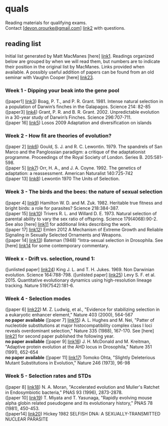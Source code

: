 # quals
Reading materials for qualifying exams.  
Contact [devon.orourke@gmail.com] [link2] with questions.  

## reading list
Initial list generated by Matt MacManes [here] [link1]. Readings organized below are grouped by when we will read them, but numbers are to indicate their position in the original list by MacManes. Links provided when available. A possibly useful addition of papers can be found from an old seminar with Vaughn Cooper [here] [link23].


### Week 1 - Dipping your beak into the gene pool
([paper1] [link3])  Boag, P. T., and P. R. Grant. 1981. Intense natural selection in a population of Darwin’s finches in the Galapagos. Science 214: 82-85  
([paper3] [link4])  Grant, P. R. and B. R. Grant. 2002. Unpredictable evolution in a 30-year study of Darwin’s Finches. Science 296:707-711.  
([paper 16] [link5])  Losos 2009 Adaptation and diversification on islands 

### Week 2 - How fit are theories of evolution?
([paper 2] [link6])  Gould, S. J. and R. C. Lewontin. 1979. The spandrels of San Marco and the Panglossian paradigm: a critique of the adaptationist programme. Proceedings of the Royal Society of London. Series B. 205:581-598.  
([paper 5] [link7])  Orr, H. A., and J. A. Coyne. 1992. The genetics of adaptation: a reassessment. American Naturalist 140:725-742  
([paper 13] [link8]) Lewontin 1970 The Units of Selection.  

### Week 3 - The birds and the bees: the nature of sexual selection
([paper 4] [link9])  Hamilton W. D. and M. Zuk. 1982. Heritable true fitness and bright birds: a role for parasites? Science 218:384-387.  
([paper 15] [link10])  Trivers R. L. and Willard D. E. 1973. Natural selection of parental ability to vary the sex ratio of offspring. Science 179(4068):90-2.  See also [here] [link11] for additional links describing the work.  
([paper 17] [link12])  Emlen 2012 A Mechanism of Extreme Growth and Reliable Signaling in Sexually Selected Ornaments and Weapons.  
([paper 14] [link13])  Bateman (1948) “Intra-sexual selection in Drosophila. See [here] [link14] for some contemporary commentary.  

### Week x - Drift vs. selection, round 1:
([unlisted paper] [link24])  King J. L. and T. H. Jukes. 1969. Non Darwinian evolution. Science 164:788-798.
([unlisted paper] [link25])  Levy S. F. et al. 2015. Quantitative evolutionary dynamics using high-resolution lineage tracking. Nature 519(7542):181-6.


### Week 4 - Selection modes
([paper 6] [link22]) M. Z. Ludwig, et al., "Evidence for stabilizing selection in a eukaryotic enhancer element," Nature 403 (2000), 564-567  
**no paper available** ([paper 7] [link15])  A. L. Hughes and M. Nei, "Patter of nucleotide substitutions at major histocompatibility complex class I loci reveals overdominant selection," Nature 335 (1988), 167-170.  See [here] [link21] for second paper published the following year.  
**no paper available** ([paper 9] [link16]) J. H. McDonald and M. Kreitman, "Adaptive protein evolution at the AHD locus in Drosophila," Nature 351 (1991), 652-654   
**no paper available** ([paper 11] [link17])  Tomoko Ohta, "Slightly Deleterious Mutant Substitutions in Evolution," Nature 246 (1973), 96-98  

### Week 5 - Selection rates and STDs
([paper 8] [link18])  N. A. Moran, "Accelerated evolution and Muller's Ratchet in Endosymbiotic bacteria," PNAS 93 (1996), 2873-2878.  
([paper 10] [link19])  T. Miyata and T. Yasunaga, "Rapidly evolving mouse alpha globin related pseudogene and its evolutionary history," PNAS 78 (1981), 450-453.  
([paper14] [link20])  Hickey 1982 SELFISH DNA: A SEXUALLY-TRANSMITTED NUCLEAR PARASITE   

[link1]:https://github.com/macmanes/MacManes_Lab_Notebook/blob/master/Matt/Quals_materials/Evolutionary_Bio_Classics.md
[link2]:mailto:devon.orourke@gmail.com

[link3]:http://biology-web.nmsu.edu/~houde/Boag%20&%20Grant%201981.pdf
[link4]:http://faculty.uca.edu/benw/biol4415/papers/GrantGrant2002b.pdf
[link5]:http://www.nature.com/nature/journal/v457/n7231/full/nature07893.html
[link6]:http://rspb.royalsocietypublishing.org/content/royprsb/205/1161/581.full.pdf
[link7]:https://www.ncbi.nlm.nih.gov/pubmed/19426041
[link8]:https://wp.biota.utoronto.ca/theseedsofscience/files/2015/05/Lewontin-1970.pdf
[link9]:http://www.eko.uj.edu.pl/ekol-ewol/Hamilton%20and%20Zuk%201982.pdf
[link10]:http://joelvelasco.net/teaching/5330/trivers73-natural_selection_sex_ratio.pdf
[link11]:http://www.geo.arizona.edu/Antevs/nats104/00lect22trivwil.html
[link12]:https://msu.edu/~idworkin/publications/Science-2012-Emlen-860-4.pdf
[link13]:http://www.nature.com/hdy/journal/v2/n3/pdf/hdy194821a.pdf
[link14]:http://www.nature.com/hdy/journal/v105/n6/pdf/hdy20108a.pdf
[link15]:https://www.ncbi.nlm.nih.gov/pubmed/3412472
[link16]:https://www.ncbi.nlm.nih.gov/pubmed/1904993
[link17]:https://www.ncbi.nlm.nih.gov/pubmed/4585855
[link18]:http://www.pnas.org/content/93/7/2873.full.pdf
[link19]:https://www.ncbi.nlm.nih.gov/pmc/articles/PMC319071/pdf/pnas00652-0473.pdf
[link20]:https://www.ncbi.nlm.nih.gov/pmc/articles/PMC1201875/pdf/519.pdf
[link21]:https://www.ncbi.nlm.nih.gov/pmc/articles/PMC286598/pdf/pnas00243-0212.pdf
[link22]:http://www.nature.com/nature/journal/v403/n6769/pdf/403564a0.pdf
[link23]:https://drive.google.com/drive/u/0/folders/0B7TbYclFEJPrZUt1UDZPN2UxcGs
[link24]:http://www.jstor.org/stable/1726670
[link25]:https://www.ncbi.nlm.nih.gov/pubmed/25731169
